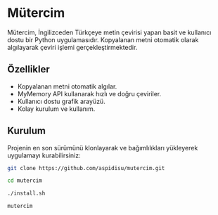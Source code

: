 # Mütercim

Mütercim, İngilizceden Türkçeye metin çevirisi yapan basit ve kullanıcı dostu bir Python uygulamasıdır. Kopyalanan metni otomatik olarak algılayarak çeviri işlemi gerçekleştirmektedir.

## Özellikler

- Kopyalanan metni otomatik algılar.
- MyMemory API kullanarak hızlı ve doğru çeviriler.
- Kullanıcı dostu grafik arayüzü.
- Kolay kurulum ve kullanım.

## Kurulum

Projenin en son sürümünü klonlayarak ve bağımlılıkları yükleyerek uygulamayı kurabilirsiniz:

```bash
git clone https://github.com/aspidisu/mutercim.git
```

```bash
cd mutercim
```

```bash
./install.sh
```


```bash
mutercim
```
